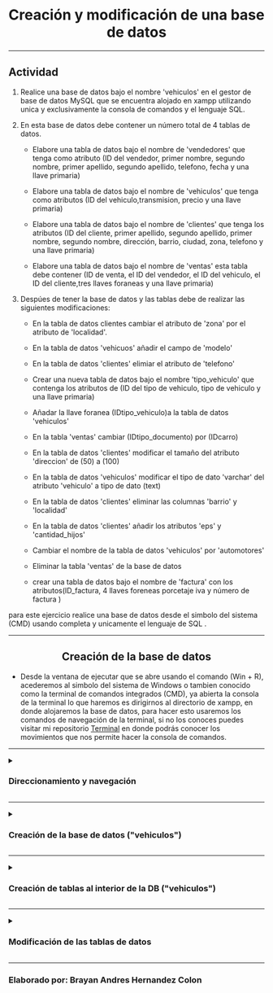 <h1 align="center"> Creación y modificación de una base de datos</h1>

***
## Actividad

 1. Realice una base de datos bajo el nombre 'vehiculos' en el gestor de base de datos MySQL que se encuentra alojado en xampp utilizando unica y exclusivamente la consola de comandos y el lenguaje SQL.

2. En esta base de datos debe contener un número total de 4 tablas de datos.
    
    - Elabore una tabla de datos bajo el nombre de 'vendedores' que tenga como atributo (ID del vendedor, primer nombre, segundo nombre, primer apellido, segundo apellido, telefono, fecha y una llave primaria)
    
    - Elabore una tabla de datos bajo el nombre de 'vehiculos' que tenga como atributos (ID del vehiculo,transmision, precio y una llave primaria)

    - Elabore una tabla de datos bajo el nombre de 'clientes' que tenga los atributos (ID del cliente, primer apellido, segundo apellido, primer nombre, segundo nombre, dirección, barrio, ciudad, zona, telefono y una llave primaria)

    - Elabore una tabla de datos bajo el nombre de 'ventas' esta tabla debe contener (ID de venta, el ID del vendedor, el ID del vehiculo, el ID del cliente,tres llaves foraneas y una llave primaria)

3. Despúes de tener la base de datos y las tablas debe de realizar las siguientes modificaciones:

    - En la tabla de datos clientes cambiar el atributo de 'zona' por el atributo de 'localidad'.

    - En la tabla de datos 'vehicuos' añadir el campo de 'modelo' 

    - En la tabla de datos 'clientes' elimiar el atributo de 'telefono'

    - Crear una nueva tabla de datos bajo el nombre 'tipo_vehiculo' que contenga los atributos de (ID del tipo de vehiculo, tipo de vehiculo y una llave primaria)

    - Añadar la llave foranea (IDtipo_vehiculo)a la tabla de datos 'vehiculos' 

    - En la tabla 'ventas' cambiar (IDtipo_documento) por (IDcarro)
  
    - En la tabla de datos 'clientes' modificar el tamaño del atributo 'direccion' de (50) a (100)
  
    - En la tabla de datos 'vehiculos' modificar el tipo de dato  'varchar' del atributo 'vehiculo' a tipo de dato (text)

    - En la tabla de datos 'clientes' eliminar las columnas 'barrio' y 'localidad'
  
    - En la tabla de datos 'clientes' añadir los atributos 'eps' y 'cantidad_hijos'
  
    - Cambiar el nombre de la tabla de datos 'vehiculos' por 'automotores'
  
    - Eliminar la tabla 'ventas' de la base de datos
  
    - crear una tabla de datos bajo el nombre de 'factura' con los atributos(ID_factura, 4 llaves foreneas porcetaje iva y número de factura )
 
 para este ejercicio realice una base de datos desde el simbolo del sistema (CMD) usando completa y unicamente el lenguaje de SQL .

***
<h2 align="center">Creación de la base de datos</h2>

 - Desde la ventana de ejecutar que se abre usando el comando (Win + R), acederemos al simbolo del sistema de Windows o tambien conocido como la terminal de comandos integrados (CMD), ya abierta la consola de la terminal lo que haremos es dirigirnos al directorio de xampp, en donde alojaremos la base de datos, para hacer esto usaremos los comandos de navegación de la terminal, si no los conoces puedes visitar mi repositorio [Terminal](https://github.com/Brayan-Hc11/Terminal) en donde podrás conocer los movimientos que nos permite hacer la consola de comandos.

***

<details>
    <summary>
        <h3> Direccionamiento y navegación</h3>    
    </summary>

***
 - Lo que haremos con las siguientes instrucciones es retroceder en la ubicacióon en la que nos encontramos actualmente, con el fin de poder llegar a la unidad principal de almacinamiento que en nuestro caso  es el disco local C.
~~~
Microsoft Windows [Versión 10.0.19044.3086]
(c) Microsoft Corporation. Todos los derechos reservados.

C:\Users\Usuario>cd..

c:\Users>cd..

C:\>
~~~
- para poder ver si tenemos xampp en nuestro equipo realizamos un comando de enlistamiento en donde podremos ver los directorios ocultos y visibles que se encuentran en nuestro disco local de almacenamiento. Nos interesa acceder a el directorio publico xampp, para hacer esto usamos el comando de navegación más el nombre del directorio (C:\>cd xampp).    
~~~
Microsoft Windows [Versión 10.0.19044.3086]
(c) Microsoft Corporation. Todos los derechos reservados.

c:\>dir
  El volumen de la unidad C no tiene etiqueta.
  El número de serie del volumen es: C05E-F64F

    Directorio de C:\

21/12/2022  01:29 p. m.    <DIR>          directorio
25/09/2022  04:41 p. m.    <DIR>          Games
23/07/2023  09:06 p. m.    <DIR>          Intel
07/12/2019  04:14 a. m.    <DIR>          PerfLogs
15/05/2023  08:18 p. m.    <DIR>          Program Files
16/07/2023  05:36 p. m.    <DIR>          Program Files (x86)
25/09/2022  04:44 p. m.    <DIR>          Riot Games
20/06/2023  09:45 a. m.    <DIR>          Users
20/07/2023  03:57 p. m.    <DIR>          wamp64
22/06/2023  09:40 p. m.    <DIR>          Windows
23/05/2022  07:06 p. m.             8.562 WPI_Log_2022.05.23_19.06.25.txt
11/07/2023  08:13 p. m.    <DIR>          xampp
31/05/2023  05:26 p. m.    <DIR>          XboxGames
               1 archivos          8.562 bytes
              12 dirs  150.054.780.928 bytes libres

C:\>cd xampp
~~~
 - ya al interior de xampp lo que haremos será acceder al archivo de mysql seguido de esto accederemos a su carpeta bin en donde alojaremos nuestra base de datos,  para hacer esto usaremos el mismo comando anterior de navegación.
 ~~~
 Microsoft Windows [Versión 10.0.19044.3086]
(c) Microsoft Corporation. Todos los derechos reservados.

C:\xampp> cd mysql

C:\xampp\mysql>cd bin

C:\xampp\mysql\bin>
 ~~~


  - ya al interior de nuestro directorio de xampp lo que haremos será levantear el gestor de base de datos que viene con xampp, con la siguiente linea de comandos lo haremos :

  _nota:_ El comando nos permite acceder al gestor de base de datos de xampp, donde:    
    
- "mysql" es el motor al que queremos activar
- "-h localhost"  es el servidor local que queremos activar
- "-u root" el usuario que usaremos, por defecto el usuario será root
- "-p" la contraseña que nos permite el acceso, en caso de no tener alguna contraseña definida daremos enter y luego enter  

~~~
Microsoft Windows [Versión 10.0.19044.3086]
(c) Microsoft Corporation. Todos los derechos reservados.

C:\xampp\mysql\bin>mysql -h localhost -u root -p
Enter password:
Welcome to the MariaDB monitor.  Commands end with ; or \g.
Your MySQL connection id is 568
Server version: 8.0.31 MySQL Community Server - GPL

Copyright (c) 2000, 2018, Oracle, MariaDB Corporation Ab and others.

Type 'help;' or '\h' for help. Type '\c' to clear the current input statement.

MySQL [(none)]>
~~~

***
</details>

***
<details>
    <summary> 
        <h3>Creación de la base de datos ("vehiculos")</h3>
    </summary>

***
- para crear una nueva base de datos ingresaremo un comando de creación seguido de esto indicaremos el archivo que queremos guardar, en este caso será una base de datos, seguido esto el nombre de la base de datos que le asignaremos, para nuestro ejercicio haremos una base de datos con el nombre de vehiculos como se muestra a continuación:
~~~
Microsoft Windows [Versión 10.0.19044.3086]
(c) Microsoft Corporation. Todos los derechos reservados.

MySQL [(none)]> create database vehiculos;
Query OK, 1 row affected (1.091 sec)

MySQL [(none)]>
~~~ 
- Para poder ver nuestras bases de datos lo que haremos será ejecutar un comando de invocación de elementos, lo que se hace de la siguiente forma:
~~~
Microsoft Windows [Versión 10.0.19044.3086]
(c) Microsoft Corporation. Todos los derechos reservados.

MySQL [(none)]> create database vehiculos;
Query OK, 1 row affected (1.091 sec)

MySQL [(none)]>show databases;
~~~
nos mostrará un listado en donde podemos ver las bases de datos que tenemos alojadas en el gestor de base de datos:

~~~
Microsoft Windows [Versión 10.0.19044.3086]
(c) Microsoft Corporation. Todos los derechos reservados.

MySQL [(none)]> show databases;
+--------------------+
| Database           |
+--------------------+
| datos              |
| information_schema |
| mysql              |
| performance_schema |
| regdocumento       |
| registro           |
| sys                |
| vehiculos          |
+--------------------+
8 rows in set (0.025 sec)
~~~

- ya que hemos verificado que la base de datos se encuentra en servicio haremos uso de ella con ayuda de los comandos de la terminal, en donde le indicaremos que queremos acceder a ella, pero aparte de eso que la queremos usar, lo haremos de la siguiente forma:

_nota:_ El comando le indica al sistema que accedemos a la base de datos 'vehiculos' y aparte de eso que la usaremos:

- "use vehiculos" le indica al sistema que accederemos a la base de batos vehiculos y por ende el estado de ninguno **[(none)]** cambiará al nombre de la base de datos que usaremos **[(vehiculos)]**
~~~
Microsoft Windows [Versión 10.0.19044.3086]
(c) Microsoft Corporation. Todos los derechos reservados.

MySQL [(none)]> use vehiculos;
Database changed
MySQL [vehiculos]>
~~~

***
</details>

***
<details>
    <summary>
        <h3>Creación de tablas al interior de la DB ("vehiculos")</h3>
    </summary>

***
- Al interior de nuestra base de datos  crearemos tablas en donde almacenaremos datos, pero por el momento no haremos eso, solo crearemos las tablas de datos. Para comenzar crearemos una tabla padre bajo el nombre de vendedores, para eso usaremos la siguiente instrucción

___Nota;___ Los siguientes procedimientos que veremos acontinuación se repetiran varias veces 
~~~
Microsoft Windows [Versión 10.0.19044.3086]
(c) Microsoft Corporation. Todos los derechos reservados.

MySQL [vehiculos]> create table vendedores
    -> (
    -> IDvendedor int(10) not null auto_increment,
    -> P_Apellido varchar(50) not null,
    -> S_Apellido varchar(50) null,
    -> P_Nombre varchar(50) not null,
    -> S_Nombre varchar(50) null,
    -> telefono varchar(30) not null,
    -> f_nacimiento date not null,
    -> primary key (IDvendedor)
    -> );
Query OK, 0 rows affected, 1 warning (5.359 sec)

~~~
para poder verificar que nuestra tabla  a sido creada usaremos un comando de visualización de elementos muy similar al anterior, con la diferencia de que queremos ver la tablas al interior de la base de datos 
~~~
Microsoft Windows [Versión 10.0.19044.3086]
(c) Microsoft Corporation. Todos los derechos reservados.

MySQL [vehiculos]> show tables;
+---------------------+
| Tables_in_vehiculos |
+---------------------+
| vendedores          |
+---------------------+
1 row in set (0.132 sec)
~~~
- Como siguiente paso creamos una tabla bajo el nombre de 'vehiculos', lo haremos de la misma forma en la que  creamos la tabla anterior
~~~
Microsoft Windows [Versión 10.0.19044.3086]
(c) Microsoft Corporation. Todos los derechos reservados.

MySQL [vehiculos]> create table vehiculos
    -> (
    -> IDvehiculo varchar(10) not null,
    -> Vehiculo varchar(10) not null,
    -> Transmision varchar(50) not null,
    -> Precio float not null,
    -> primary key (IDvehiculo)
    -> );
Query OK, 0 rows affected (0.711 sec)
~~~
De igual forma que la anterior tendremos que verificar que nuestra tabla haya sido creada correctamente
~~~
Microsoft Windows [Versión 10.0.19044.3086]
(c) Microsoft Corporation. Todos los derechos reservados.

MySQL [vehiculos]> show tables;
+---------------------+
| Tables_in_vehiculos |
+---------------------+
| vehiculos           |
| vendedores          |
+---------------------+
2 rows in set (0.020 sec)
~~~
- Como siguiente paso creamos una tabla bajo el nombre de 'clientes', lo haremos de la misma forma en la que  creamos la tabla anterior
~~~
Microsoft Windows [Versión 10.0.19044.3086]
(c) Microsoft Corporation. Todos los derechos reservados.

MySQL [vehiculos]> create table clientes
    -> (
    -> IDcliente varchar(10) not null,
    -> P_Apellido varchar(10) not null,
    -> S_Apellido varchar(10) null,
    -> P_Nombre varchar(10) not null,
    -> S_Nombre varchar(10) null,
    -> Direccion varchar(50) not null,
    -> Barrio varchar(50) not null,
    -> Ciudad varchar(50) not null,
    -> Zona varchar(50) not null,
    -> Telefono varchar(50) not null,
    -> primary key (IDcliente)
    -> );
Query OK, 0 rows affected (1.158 sec)
~~~
De igual forma que la anterior tendremos que verificar que nuestra tabla haya sido creada correctamente
~~~
Microsoft Windows [Versión 10.0.19044.3086]
(c) Microsoft Corporation. Todos los derechos reservados.

MySQL [vehiculos]> show tables;
+---------------------+
| Tables_in_vehiculos |
+---------------------+
| clientes            |
| vehiculos           |
| vendedores          |
+---------------------+
3 rows in set (0.022 sec)
~~~
- Como siguiente paso creamos nuetra ultima tabla bajo el nombre de 'ventas', lo haremos de la misma forma en la que  creamos la tabla anterior
~~~
Microsoft Windows [Versión 10.0.19044.3086]
(c) Microsoft Corporation. Todos los derechos reservados.

MySQL [vehiculos]> create table ventas
    -> (
    -> IDventa varchar(10) not null,
    -> IDvendedor int(10) not null,
    -> IDvehiculo varchar(10) not null,
    -> IDcliente varchar(10) not null,
    -> foreign key (IDvendedor) REFERENCES Vendedores(IDvendedor),
    -> foreign key (IDvehiculo) REFERENCES Vehiculos(IDvehiculo),
    -> foreign key (IDCliente ) REFERENCES Clientes(IDCliente ),
    -> primary key (IDventa)
    -> );
Query OK, 0 rows affected, 1 warning (0.264 sec)
~~~
De igual forma que la anterior tendremos que verificar que nuestra tabla haya sido creada correctamente
~~~
Microsoft Windows [Versión 10.0.19044.3086]
(c) Microsoft Corporation. Todos los derechos reservados.

MySQL [vehiculos]> show tables;
+---------------------+
| Tables_in_vehiculos |
+---------------------+
| clientes            |
| vehiculos           |
| vendedores          |
| ventas              |
+---------------------+
4 rows in set (0.036 sec)
~~~
</details>

***
<details>
    <summary>
        <h3>Modificación de las tablas de datos</h3>
    </summary>

***
- Comenzaremos por la modificación de las tablas de datos. La primera modificación que realizaremos será cambiar o reemplazar un valor.
Realizaremos esta modificación en la tabla de datos 'clientes' en donde cambiaremos el atributo 'zona' por el atributo 'localidad' para eso haremos el siguiente procedimiento

1. primero tenemos que verificar que la tabla de datos se encuentra en la base de datos, lo haremos por medio de la  instrucción que nos permite listar o mostrar las tablas de datos que se encuentran al interior de la base de datos
~~~
Microsoft Windows [Versión 10.0.19044.3086]
(c) Microsoft Corporation. Todos los derechos reservados.

MySQL [vehiculos]> show tables;
+---------------------+
| Tables_in_vehiculos |
+---------------------+
| clientes            |
| vehiculos           |
| vendedores          |
| ventas              |
+---------------------+
4 rows in set (0.028 sec)
~~~

2.  ya que hemos verificado que la tabla de datos se encuentra disponible, lo que haremos es in al interior de esta tabla de datos para poder ver el atributo que quremos reemplazar, usaremos la siguiente instrucción.
~~~
Microsoft Windows [Versión 10.0.19044.3086]
(c) Microsoft Corporation. Todos los derechos reservados.

MySQL [vehiculos]> explain clientes;
+------------+-------------+------+-----+---------+-------+
| Field      | Type        | Null | Key | Default | Extra |
+------------+-------------+------+-----+---------+-------+
| IDcliente  | varchar(10) | NO   | PRI | NULL    |       |
| P_Apellido | varchar(10) | NO   |     | NULL    |       |
| S_Apellido | varchar(10) | YES  |     | NULL    |       |
| P_Nombre   | varchar(10) | NO   |     | NULL    |       |
| S_Nombre   | varchar(10) | YES  |     | NULL    |       |
| Direccion  | varchar(50) | NO   |     | NULL    |       |
| Barrio     | varchar(50) | NO   |     | NULL    |       |
| Ciudad     | varchar(50) | NO   |     | NULL    |       |
| Zona       | varchar(50) | NO   |     | NULL    |       |
| Telefono   | varchar(50) | NO   |     | NULL    |       |
+------------+-------------+------+-----+---------+-------+
10 rows in set (0.362 sec)
~~~
3. ya hemos verificado que la tabla de datos exite y que el atributo que deseamos reemplazar se encuentra allí, asi que procedemos a cambiar ese atributo
~~~
Microsoft Windows [Versión 10.0.19044.3086]
(c) Microsoft Corporation. Todos los derechos reservados.

MySQL [vehiculos]> alter table clientes CHANGE Zona Localidad varchar(50) not null;
Query OK, 0 rows affected (1.802 sec)
Records: 0  Duplicates: 0  Warnings: 0
~~~
inspeccionaremos la tabla de datos para poder verificar que si se ha reemplazado en el atributo
~~~
Microsoft Windows [Versión 10.0.19044.3086]
(c) Microsoft Corporation. Todos los derechos reservados.

MySQL [vehiculos]> explain clientes;
+------------+-------------+------+-----+---------+-------+
| Field      | Type        | Null | Key | Default | Extra |
+------------+-------------+------+-----+---------+-------+
| IDcliente  | varchar(10) | NO   | PRI | NULL    |       |
| P_Apellido | varchar(10) | NO   |     | NULL    |       |
| S_Apellido | varchar(10) | YES  |     | NULL    |       |
| P_Nombre   | varchar(10) | NO   |     | NULL    |       |
| S_Nombre   | varchar(10) | YES  |     | NULL    |       |
| Direccion  | varchar(50) | NO   |     | NULL    |       |
| Barrio     | varchar(50) | NO   |     | NULL    |       |
| Ciudad     | varchar(50) | NO   |     | NULL    |       |
| Localidad  | varchar(50) | NO   |     | NULL    |       |
| Telefono   | varchar(50) | NO   |     | NULL    |       |
+------------+-------------+------+-----+---------+-------+
10 rows in set (0.024 sec)
~~~

***
- La siguiente modificación la realizaremos en la tabla de datos 'vehiculos', en esta tabla tendremos que añadir un atributo, para esto seguiremos las siguientes instrucciones

1. Verificaremos que la tabla de datos si existe en nuestra base de datos, lo haremos de misma forma en la que hicimos la anterior
~~~
Microsoft Windows [Versión 10.0.19044.3086]
(c) Microsoft Corporation. Todos los derechos reservados.

MySQL [vehiculos]> show tables;
+---------------------+
| Tables_in_vehiculos |
+---------------------+
| clientes            |
| vehiculos           |
| vendedores          |
| ventas              |
+---------------------+
4 rows in set (0.013 sec)
~~~
2. ahora verificaremos que en atributo no esta en la tabla de datos 
~~~
MySQL [vehiculos]> explain vehiculos;
+-------------+-------------+------+-----+---------+-------+
| Field       | Type        | Null | Key | Default | Extra |
+-------------+-------------+------+-----+---------+-------+
| IDvehiculo  | varchar(10) | NO   | PRI | NULL    |       |
| Vehiculo    | varchar(10) | NO   |     | NULL    |       |
| Transmision | varchar(50) | NO   |     | NULL    |       |
| Precio      | float       | NO   |     | NULL    |       |
+-------------+-------------+------+-----+---------+-------+
4 rows in set (0.001 sec)
~~~
3. Añadiremos el atributo por medio de la siguiente instrucción
~~~
Microsoft Windows [Versión 10.0.19044.3086]
(c) Microsoft Corporation. Todos los derechos reservados.

MySQL [vehiculos]> alter table vehiculos add modelo int(4) not null;
Query OK, 0 rows affected, 1 warning (1.430 sec)
Records: 0  Duplicates: 0  Warnings: 1
~~~
4. para verificar que el atributo haya sido agregado usaremos la siguiente instrucción
~~~
Microsoft Windows [Versión 10.0.19044.3086]
(c) Microsoft Corporation. Todos los derechos reservados.

MySQL [vehiculos]> explain vehiculos;
+-------------+-------------+------+-----+---------+-------+
| Field       | Type        | Null | Key | Default | Extra |
+-------------+-------------+------+-----+---------+-------+
| IDvehiculo  | varchar(10) | NO   | PRI | NULL    |       |
| Vehiculo    | varchar(10) | NO   |     | NULL    |       |
| Transmision | varchar(50) | NO   |     | NULL    |       |
| Precio      | float       | NO   |     | NULL    |       |
| modelo      | int         | NO   |     | NULL    |       |
+-------------+-------------+------+-----+---------+-------+
5 rows in set (0.013 sec)
~~~

***
- En la siguiente modificación  tendremos que eliminar un atributo al interior de la tabla de datos 'clientes', en donde  se nos pide que eliminemos el atributo 'telefono' que se encuentra al interior de esta tabla de datos

1. Tendremos que repetir los pasos anteriores, primero verificaremos que la tabla de datos se encuentra al interior de la base de datos
~~~
Microsoft Windows [Versión 10.0.19044.3086]
(c) Microsoft Corporation. Todos los derechos reservados.

MySQL [vehiculos]> show tables;
+---------------------+
| Tables_in_vehiculos |
+---------------------+
| clientes            |
| vehiculos           |
| vendedores          |
| ventas              |
+---------------------+
4 rows in set (0.001 sec)
~~~
2. Ya que hemos verificado correctamente que la tabla de datos existe, lo que haremos será investigar que el atributo se encuentra al interior de la tabla 
~~~
Microsoft Windows [Versión 10.0.19044.3086]
(c) Microsoft Corporation. Todos los derechos reservados.

MySQL [vehiculos]> explain clientes;
+------------+-------------+------+-----+---------+-------+
| Field      | Type        | Null | Key | Default | Extra |
+------------+-------------+------+-----+---------+-------+
| IDcliente  | varchar(10) | NO   | PRI | NULL    |       |
| P_Apellido | varchar(10) | NO   |     | NULL    |       |
| S_Apellido | varchar(10) | YES  |     | NULL    |       |
| P_Nombre   | varchar(10) | NO   |     | NULL    |       |
| S_Nombre   | varchar(10) | YES  |     | NULL    |       |
| Direccion  | varchar(50) | NO   |     | NULL    |       |
| Barrio     | varchar(50) | NO   |     | NULL    |       |
| Ciudad     | varchar(50) | NO   |     | NULL    |       |
| Localidad  | varchar(50) | NO   |     | NULL    |       |
| Telefono   | varchar(50) | NO   |     | NULL    |       |
+------------+-------------+------+-----+---------+-------+
10 rows in set (0.001 sec)

MySQL [vehiculos]>
~~~
3. Ya que sabemos que el atributo que estamos buscando si se encuentra al interior de la tabla de datos procedemos a eliminarlo con la siguiente  instrucción
~~~
Microsoft Windows [Versión 10.0.19044.3086]
(c) Microsoft Corporation. Todos los derechos reservados.

MySQL [vehiculos]> alter table clientes drop telefono;
Query OK, 0 rows affected (0.402 sec)
Records: 0  Duplicates: 0  Warnings: 0
~~~
4. procedemos a comfirmar que efectivamente hemos eliminado este atributo 
~~~
Microsoft Windows [Versión 10.0.19044.3086]
(c) Microsoft Corporation. Todos los derechos reservados.

MySQL [vehiculos]> explain clientes;
+------------+-------------+------+-----+---------+-------+
| Field      | Type        | Null | Key | Default | Extra |
+------------+-------------+------+-----+---------+-------+
| IDcliente  | varchar(10) | NO   | PRI | NULL    |       |
| P_Apellido | varchar(10) | NO   |     | NULL    |       |
| S_Apellido | varchar(10) | YES  |     | NULL    |       |
| P_Nombre   | varchar(10) | NO   |     | NULL    |       |
| S_Nombre   | varchar(10) | YES  |     | NULL    |       |
| Direccion  | varchar(50) | NO   |     | NULL    |       |
| Barrio     | varchar(50) | NO   |     | NULL    |       |
| Ciudad     | varchar(50) | NO   |     | NULL    |       |
| Localidad  | varchar(50) | NO   |     | NULL    |       |
+------------+-------------+------+-----+---------+-------+
9 rows in set (0.001 sec)
~~~

***
- La siguiente modificación nos permitirá crear una nueva tabla al interiro de nuestra base de datos. La tabla estará bajo el nombre de 'tipo_vehiculo', para crear una nueva tabla de datos tendremos que verificar que esta tabla de datos no esta incializada anteriormente
~~~
Microsoft Windows [Versión 10.0.19044.3086]
(c) Microsoft Corporation. Todos los derechos reservados.

MySQL [vehiculos]> show tables;
+---------------------+
| Tables_in_vehiculos |
+---------------------+
| clientes            |
| vehiculos           |
| vendedores          |
| ventas              |
+---------------------+
4 rows in set (0.001 sec)
~~~
1. Ya que hemos verificado que la tabla de datos no exite, usaremos el procedimiento de creación de tablas de datos que hemos usado anteriormente
~~~
Microsoft Windows [Versión 10.0.19044.3086]
(c) Microsoft Corporation. Todos los derechos reservados.

MySQL [vehiculos]> create table tipo_vehiculo(
    -> IDtipo_vehiculo int(10) not null,
    -> tipo_vehiculo varchar(20) not null,
    -> primary key(IDtipo_vehiculo)
    -> );
Query OK, 0 rows affected, 1 warning (0.207 sec)
~~~
2. Verificaremos que la tabla de datos ha sido creada correctamente en nuestra base de datos
~~~
Microsoft Windows [Versión 10.0.19044.3086]
(c) Microsoft Corporation. Todos los derechos reservados.

MySQL [vehiculos]> show tables;
+---------------------+
| Tables_in_vehiculos |
+---------------------+
| clientes            |
| tipo_vehiculo       |
| vehiculos           |
| vendedores          |
| ventas              |
+---------------------+
5 rows in set (0.001 sec)
~~~

***
- Para esta modificación en una base de datos implementaremos una llave forenea o foreign key a una tabla de datos , en este caso lo que haremos seá añadir un atributo a una tabla de datos seguido de esto añadiremos el elemento como llaver foranea.

1. Verificaremos que la tabla 'vehiculo' no presenta ni el elemeto ni la llave foranea que añadiremos, para hacer esto tendremos que visualizar el contenido de la tabla con la siguiente instrucción
~~~
Microsoft Windows [Versión 10.0.19044.3086]
(c) Microsoft Corporation. Todos los derechos reservados.

MySQL [vehiculos]> explain vehiculos;
+-------------+-------------+------+-----+---------+-------+
| Field       | Type        | Null | Key | Default | Extra |
+-------------+-------------+------+-----+---------+-------+
| IDvehiculo  | varchar(10) | NO   | PRI | NULL    |       |
| Vehiculo    | varchar(10) | NO   |     | NULL    |       |
| Transmision | varchar(50) | NO   |     | NULL    |       |
| Precio      | float       | NO   |     | NULL    |       |
| modelo      | int         | NO   |     | NULL    |       |
+-------------+-------------+------+-----+---------+-------+
5 rows in set (0.001 sec)
~~~ 
2. El elemento 'IDtipo_vehiculo int(10) not null;' y la llave foranea 'foreign key(IDtipo_vehiculo)' no se encuentran en la tabla de datos, para poder añadir la llave foranea es necesario agregar el primer elemento  que hemos mencionado para esto usaremos el comando de añadir de la siguiente forma
~~~
Microsoft Windows [Versión 10.0.19044.3086]
(c) Microsoft Corporation. Todos los derechos reservados.

MySQL [vehiculos]> alter table vehiculos add IDtipo_vehiculo int(10) not null;
Query OK, 0 rows affected, 1 warning (0.802 sec)
Records: 0  Duplicates: 0  Warnings: 1
~~~
3. Verificaremos que el atributo o elemento ha sido agregado correctamente
~~~
Microsoft Windows [Versión 10.0.19044.3086]
(c) Microsoft Corporation. Todos los derechos reservados.

MySQL [vehiculos]> explain vehiculos;
+-----------------+-------------+------+-----+---------+-------+
| Field           | Type        | Null | Key | Default | Extra |
+-----------------+-------------+------+-----+---------+-------+
| IDvehiculo      | varchar(10) | NO   | PRI | NULL    |       |
| Vehiculo        | varchar(10) | NO   |     | NULL    |       |
| Transmision     | varchar(50) | NO   |     | NULL    |       |
| Precio          | float       | NO   |     | NULL    |       |
| modelo          | int         | NO   |     | NULL    |       |
| IDtipo_vehiculo | int         | NO   |     | NULL    |       |
+-----------------+-------------+------+-----+---------+-------+
6 rows in set (0.018 sec)
~~~
4. Ahora que ya hemos agregado el elemento que será nuestra llaver foranea es momento de refenciar la tabla de donde proviene este elemento la cual es 'tipo_vehiculo' que ta la habiamos creado anteriormente, para ejecutar está acción lo haremos con la siguiente linea de comandos
~~~
Microsoft Windows [Versión 10.0.19044.3086]
(c) Microsoft Corporation. Todos los derechos reservados.

MySQL [vehiculos]> alter table vehiculos add foreign key(IDtipo_vehiculo) REFERENCES tipo_vehiculo(IDtipo_vehiculo);
Query OK, 0 rows affected (0.566 sec)
Records: 0  Duplicates: 0  Warnings: 0
~~~
5. Ya hemos agregago este elemento como una llave foranea, asi que verificaremos que este elemento sea una llaver foranea con la siguiente instrucción 
~~~
Microsoft Windows [Versión 10.0.19044.3086]
(c) Microsoft Corporation. Todos los derechos reservados.

MySQL [vehiculos]> explain vehiculos;
+-----------------+-------------+------+-----+---------+-------+
| Field           | Type        | Null | Key | Default | Extra |
+-----------------+-------------+------+-----+---------+-------+
| IDvehiculo      | varchar(10) | NO   | PRI | NULL    |       |
| Vehiculo        | varchar(10) | NO   |     | NULL    |       |
| Transmision     | varchar(50) | NO   |     | NULL    |       |
| Precio          | float       | NO   |     | NULL    |       |
| modelo          | int         | NO   |     | NULL    |       |
| IDtipo_vehiculo | int         | NO   | MUL | NULL    |       |
+-----------------+-------------+------+-----+---------+-------+
6 rows in set (0.001 sec)
~~~
***Efectivamente nuestro elemento paso a ser una llaver foranea***

***
- para esta modificación a nuestra base de datos 'vehiculos' cambiaremos el nombre de un atributo al interior de una tabla de datos .

1. Verficaremos que el atributo 'ID_campo' nose encuentra en la tabla de datos 'ventas' en su defecto encotraremos el atributo 'IDvehiculo' que será el atributo que estaremos cambiando de nombre
~~~
Microsoft Windows [Versión 10.0.19044.3086]
(c) Microsoft Corporation. Todos los derechos reservados.

MySQL [vehiculos]> explain ventas;
+------------+-------------+------+-----+---------+-------+
| Field      | Type        | Null | Key | Default | Extra |
+------------+-------------+------+-----+---------+-------+
| IDventa    | varchar(10) | NO   | PRI | NULL    |       |
| IDvendedor | int         | NO   | MUL | NULL    |       |
| IDvehiculo | varchar(10) | NO   | MUL | NULL    |       |
| IDcliente  | varchar(10) | NO   | MUL | NULL    |       |
+------------+-------------+------+-----+---------+-------+
4 rows in set (0.002 sec)
~~~
1. para poder cambiar el nombre de este atributo usaremos el comando de CHANGE o cambio que ya hemos usado previamente
~~~
Microsoft Windows [Versión 10.0.19044.3086]
(c) Microsoft Corporation. Todos los derechos reservados.

MySQL [vehiculos]> alter table ventas CHANGE IDvehiculo ID_campo varchar(10) not null;
Query OK, 0 rows affected (0.783 sec)
Records: 0  Duplicates: 0  Warnings: 0
~~~
2. Verificaremos que realmente se ha realizado el cambio en nuestra tabla de datos
~~~
MySQL [vehiculos]> explain ventas;
+------------+-------------+------+-----+---------+-------+
| Field      | Type        | Null | Key | Default | Extra |
+------------+-------------+------+-----+---------+-------+
| IDventa    | varchar(10) | NO   | PRI | NULL    |       |
| IDvendedor | int         | NO   | MUL | NULL    |       |
| ID_campo   | varchar(10) | NO   | MUL | NULL    |       |
| IDcliente  | varchar(10) | NO   | MUL | NULL    |       |
+------------+-------------+------+-----+---------+-------+
4 rows in set (0.001 sec)
~~~
***Efectivamente el cambio de realizo con exito***

***
-para la siguiente modificación lo que haremos sera un cambio en el tamaño del atributo 'direccion' que se encuentra en la tabla de datos 'clientes',para esto tendremos que verificar que el atributo 'direccion'se encuentra en la tabla de datos con un tamaño diferente al aque tenemos que cambiar, para esto seguiremos las siguientes instrucciones
~~~
Microsoft Windows [Versión 10.0.19044.3086]
(c) Microsoft Corporation. Todos los derechos reservados.

MariaDB [vehiculos]> explain clientes;
+------------+-------------+------+-----+---------+-------+
| Field      | Type        | Null | Key | Default | Extra |
+------------+-------------+------+-----+---------+-------+
| IDcliente  | varchar(10) | NO   | PRI | NULL    |       |
| P_Apellido | varchar(10) | NO   |     | NULL    |       |
| S_Apellido | varchar(10) | YES  |     | NULL    |       |
| P_Nombre   | varchar(10) | NO   |     | NULL    |       |
| S_Nombre   | varchar(10) | YES  |     | NULL    |       |
| Direccion  | varchar(50) | NO   |     | NULL    |       |
| Barrio     | varchar(50) | NO   |     | NULL    |       |
| Ciudad     | varchar(50) | NO   |     | NULL    |       |
| Localidad  | varchar(50) | NO   |     | NULL    |       |
+------------+-------------+------+-----+---------+-------+
9 rows in set (0.019 sec)
~~~
1. ya que hemos verificado que el atriburo 'Dirreccion' se encuentra con un tamaño de (50) lo cambiaremos con la siguiente linea de comandos
~~~
Microsoft Windows [Versión 10.0.19044.3086]
(c) Microsoft Corporation. Todos los derechos reservados.

MariaDB [vehiculos]> alter table clientes change Direccion Direccion varchar(100) not null;
Query OK, 0 rows affected (0.034 sec)
Records: 0  Duplicates: 0  Warnings: 0
~~~
2. verificaremos que el tamaño del atributo 'Direccion' en la tabla 'clientes' haya cambiado el tamaño del atirbuto,
~~~
Microsoft Windows [Versión 10.0.19044.3086]
(c) Microsoft Corporation. Todos los derechos reservados.

MariaDB [vehiculos]> explain clientes;
+------------+--------------+------+-----+---------+-------+
| Field      | Type         | Null | Key | Default | Extra |
+------------+--------------+------+-----+---------+-------+
| IDcliente  | varchar(10)  | NO   | PRI | NULL    |       |
| P_Apellido | varchar(10)  | NO   |     | NULL    |       |
| S_Apellido | varchar(10)  | YES  |     | NULL    |       |
| P_Nombre   | varchar(10)  | NO   |     | NULL    |       |
| S_Nombre   | varchar(10)  | YES  |     | NULL    |       |
| Direccion  | varchar(100) | NO   |     | NULL    |       |
| Barrio     | varchar(50)  | NO   |     | NULL    |       |
| Ciudad     | varchar(50)  | NO   |     | NULL    |       |
| Localidad  | varchar(50)  | NO   |     | NULL    |       |
+------------+--------------+------+-----+---------+-------+
9 rows in set (0.027 sec)
~~~ 

***
- para la siguiente modificación se nos pide modificar el tipo de dato (varchar) que se encuentra presente en el atributo 'vehiculo' en la tabla de datos 'vehiculos'

1. Verficaremos el tipo de dato que se encuentra en el atributo 'vehiculo' en la tabla de datos 'vehiculos'
~~~
Microsoft Windows [Versión 10.0.19044.3086]
(c) Microsoft Corporation. Todos los derechos reservados.

MariaDB [vehiculos]> explain vehiculos;
+-----------------+-------------+------+-----+---------+-------+
| Field           | Type        | Null | Key | Default | Extra |
+-----------------+-------------+------+-----+---------+-------+
| IDvehiculo      | varchar(10) | NO   | PRI | NULL    |       |
| Vehiculo        | varchar(10) | NO   |     | NULL    |       |
| Transmision     | varchar(50) | NO   |     | NULL    |       |
| Precio          | float       | NO   |     | NULL    |       |
| modelo          | int(4)      | NO   |     | NULL    |       |
| IDtipo_vehiculo | int(10)     | NO   | MUL | NULL    |       |
+-----------------+-------------+------+-----+---------+-------+
6 rows in set (0.036 sec)
~~~
ya que hemos verificado que el tipo de dato no es el que queremos que tenga lo que haremos será cambiarlo por el tipo de datos que estamos buscando, lo haremos con la siguiente instrucción
~~~
Microsoft Windows [Versión 10.0.19044.3086]
(c) Microsoft Corporation. Todos los derechos reservados.

MariaDB [vehiculos]> alter table vehiculos change vehiculo vehiculo text(10) not null;
Query OK, 0 rows affected (0.058 sec)
Records: 0  Duplicates: 0  Warnings: 0
~~~
2. verificaremos que el cambio se haya realizado exitosamente
~~~
Microsoft Windows [Versión 10.0.19044.3086]
(c) Microsoft Corporation. Todos los derechos reservados.

MariaDB [vehiculos]> explain vehiculos;
+-----------------+-------------+------+-----+---------+-------+
| Field           | Type        | Null | Key | Default | Extra |
+-----------------+-------------+------+-----+---------+-------+
| IDvehiculo      | varchar(10) | NO   | PRI | NULL    |       |
| vehiculo        | tinytext    | NO   |     | NULL    |       |
| Transmision     | varchar(50) | NO   |     | NULL    |       |
| Precio          | float       | NO   |     | NULL    |       |
| modelo          | int(4)      | NO   |     | NULL    |       |
| IDtipo_vehiculo | int(10)     | NO   | MUL | NULL    |       |
+-----------------+-------------+------+-----+---------+-------+
6 rows in set (0.025 sec)
~~~

***
- En esta modificación relaizaremos la eliminación de dos atributos (barrio, localidad) que se encuentran presentes en la tabla de datos 'clientes'

  1. verificaremos que los atributos (barrio y localidad) se encuentran disponidles al interior de la base de datos 'clientes'
 ~~~
Microsoft Windows [Versión 10.0.19044.3086]
(c) Microsoft Corporation. Todos los derechos reservados.

MariaDB [vehiculos]> explain clientes;
+------------+--------------+------+-----+---------+-------+
| Field      | Type         | Null | Key | Default | Extra |
+------------+--------------+------+-----+---------+-------+
| IDcliente  | varchar(10)  | NO   | PRI | NULL    |       |
| P_Apellido | varchar(10)  | NO   |     | NULL    |       |
| S_Apellido | varchar(10)  | YES  |     | NULL    |       |
| P_Nombre   | varchar(10)  | NO   |     | NULL    |       |
| S_Nombre   | varchar(10)  | YES  |     | NULL    |       |
| Direccion  | varchar(100) | NO   |     | NULL    |       |
| Barrio     | varchar(50)  | NO   |     | NULL    |       |
| Ciudad     | varchar(50)  | NO   |     | NULL    |       |
| Localidad  | varchar(50)  | NO   |     | NULL    |       |
+------------+--------------+------+-----+---------+-------+
9 rows in set (0.022 sec)

MariaDB [vehiculos]>
 ~~~
 2. El primer cambio que realizaremos será la eliminación del atributo 'barrio' y seguido de esto eliminaremos el atributo 'localidad' lo haremos de la siguiente forma
~~~
Microsoft Windows [Versión 10.0.19044.3086]
(c) Microsoft Corporation. Todos los derechos reservados.

MariaDB [vehiculos]> alter table clientes drop barrio;
Query OK, 0 rows affected (0.022 sec)
Records: 0  Duplicates: 0  Warnings: 0

MariaDB [vehiculos]> alter table clientes drop localidad;
Query OK, 0 rows affected (0.068 sec)
Records: 0  Duplicates: 0  Warnings: 0
~~~
 3. verificaremos que los cambios que hemos realizado se hayan realizado correctamente
~~~
Microsoft Windows [Versión 10.0.19044.3086]
(c) Microsoft Corporation. Todos los derechos reservados.

MariaDB [vehiculos]> explain clientes;
+------------+--------------+------+-----+---------+-------+
| Field      | Type         | Null | Key | Default | Extra |
+------------+--------------+------+-----+---------+-------+
| IDcliente  | varchar(10)  | NO   | PRI | NULL    |       |
| P_Apellido | varchar(10)  | NO   |     | NULL    |       |
| S_Apellido | varchar(10)  | YES  |     | NULL    |       |
| P_Nombre   | varchar(10)  | NO   |     | NULL    |       |
| S_Nombre   | varchar(10)  | YES  |     | NULL    |       |
| Direccion  | varchar(100) | NO   |     | NULL    |       |
| Ciudad     | varchar(50)  | NO   |     | NULL    |       |
+------------+--------------+------+-----+---------+-------+
7 rows in set (0.025 sec)
~~~

***
- En la siguiente modificación añadiremos dos columnas nuevas a la tabla de datos 'clientes', para esto verificaremos primero el estado de la tabla de datos

~~~
 Microsoft Windows [Versión 10.0.19044.3086]
(c) Microsoft Corporation. Todos los derechos reservados.

MariaDB [vehiculos]> explain clientes;
+------------+--------------+------+-----+---------+-------+
| Field      | Type         | Null | Key | Default | Extra |
+------------+--------------+------+-----+---------+-------+
| IDcliente  | varchar(10)  | NO   | PRI | NULL    |       |
| P_Apellido | varchar(10)  | NO   |     | NULL    |       |
| S_Apellido | varchar(10)  | YES  |     | NULL    |       |
| P_Nombre   | varchar(10)  | NO   |     | NULL    |       |
| S_Nombre   | varchar(10)  | YES  |     | NULL    |       |
| Direccion  | varchar(100) | NO   |     | NULL    |       |
| Ciudad     | varchar(50)  | NO   |     | NULL    |       |
+------------+--------------+------+-----+---------+-------+
7 rows in set (0.025 sec)
  ~~~

ya que hemos verificado el estado de la tabla 'clientes' lo que aremos sera añadir los nuevos atributos 'eps' y 'cantidad_hijos', lo realizaremos de la siguiente forma
~~~
 Microsoft Windows [Versión 10.0.19044.3086]
(c) Microsoft Corporation. Todos los derechos reservados.

MariaDB [vehiculos]> alter table clientes add eps varchar(50) not null;
Query OK, 0 rows affected (0.023 sec)
Records: 0  Duplicates: 0  Warnings: 0

MariaDB [vehiculos]> alter table clientes add cantidad_hijos int(30)not null;
Query OK, 0 rows affected (0.024 sec)
Records: 0  Duplicates: 0  Warnings: 0
~~~
verificaremos que el cambio se haya realizado exitosamente
~~~
Microsoft Windows [Versión 10.0.19044.3086]
(c) Microsoft Corporation. Todos los derechos reservados.

MariaDB [vehiculos]> explain clientes;
+----------------+--------------+------+-----+---------+-------+
| Field          | Type         | Null | Key | Default | Extra |
+----------------+--------------+------+-----+---------+-------+
| IDcliente      | varchar(10)  | NO   | PRI | NULL    |       |
| P_Apellido     | varchar(10)  | NO   |     | NULL    |       |
| S_Apellido     | varchar(10)  | YES  |     | NULL    |       |
| P_Nombre       | varchar(10)  | NO   |     | NULL    |       |
| S_Nombre       | varchar(10)  | YES  |     | NULL    |       |
| Direccion      | varchar(100) | NO   |     | NULL    |       |
| Ciudad         | varchar(50)  | NO   |     | NULL    |       |
| eps            | tinytext (50)  | NO   |     | NULL    |       |
| cantidad_hijos | int(30)      | NO   |     | NULL    |       |
+----------------+--------------+------+-----+---------+-------+
9 rows in set (0.027 sec)
~~~

***
- En la siguiente modificación cambiaremos el nombre de la tabla 'vehiculos' por el nombre 'automores'
 1. primero verificaremos el estado de las tablas en la base de datos
~~~
Microsoft Windows [Versión 10.0.19044.3086]
(c) Microsoft Corporation. Todos los derechos reservados.

MariaDB [vehiculos]> show tables;
+---------------------+
| Tables_in_vehiculos |
+---------------------+
| clientes            |
| tipo_vehiculo       |
| vehiculos           |
| vendedores          |
| ventas              |
+---------------------+
5 rows in set (0.001 sec)
~~~
ya que hemos verificado que la tabla 'vehiculos' se encuentra en la base de datos lo que haremos será cambiar el nombre de la tabla de datos por 'automores' y lo haremos de la siguiente forma
~~~
Microsoft Windows [Versión 10.0.19044.3086]
(c) Microsoft Corporation. Todos los derechos reservados.

MariaDB [vehiculos]> alter table vehiculos rename automores;
Query OK, 0 rows affected (0.048 sec)
~~~
verificaremos que el cambio se haya realizado correctamente
~~~
Microsoft Windows [Versión 10.0.19044.3086]
(c) Microsoft Corporation. Todos los derechos reservados.

MariaDB [vehiculos]> show tables;
+---------------------+
| Tables_in_vehiculos |
+---------------------+
| automores           |
| clientes            |
| tipo_vehiculo       |
| vendedores          |
| ventas              |
+---------------------+
5 rows in set (0.001 sec)
~~~

***
- para la siguiente modificación eliminaremos la tabla 'ventas' de la base de datos

 1. verificaremos que la tabla se encuentra en la base de datos
~~~
Microsoft Windows [Versión 10.0.19044.3086]
(c) Microsoft Corporation. Todos los derechos reservados.

MariaDB [vehiculos]> show tables;
+---------------------+
| Tables_in_vehiculos |
+---------------------+
| automores           |
| clientes            |
| tipo_vehiculo       |
| vendedores          |
| ventas              |
+---------------------+
5 rows in set (0.001 sec)
~~~
Ahora que hemos verificado el estado de la tabla 'ventas' procedemos a eliminar esta tabla
~~~
Microsoft Windows [Versión 10.0.19044.3086]
(c) Microsoft Corporation. Todos los derechos reservados.

MariaDB [vehiculos]> drop table ventas;
Query OK, 0 rows affected (0.012 sec)
~~~
Ahora verrificaremos el estado de la base de datos
~~~
Microsoft Windows [Versión 10.0.19044.3086]
(c) Microsoft Corporation. Todos los derechos reservados.

MariaDB [vehiculos]> show tables;
+---------------------+
| Tables_in_vehiculos |
+---------------------+
| automores           |
| clientes            |
| tipo_vehiculo       |
| vendedores          |
+---------------------+
4 rows in set (0.001 sec)
~~~

***
- Para esta modificación agregaremos una nueva tabla de datos con el nombre de 'factura'
 1. para esto verificaremos el estado de la base de datos y que no se encuentra la tabla de datos 
~~~
Microsoft Windows [Versión 10.0.19044.3086]
(c) Microsoft Corporation. Todos los derechos reservados.

MariaDB [vehiculos]> show tables;
+---------------------+
| Tables_in_vehiculos |
+---------------------+
| automores           |
| clientes            |
| tipo_vehiculo       |
| vendedores          |
+---------------------+
4 rows in set (0.001 sec)
~~~
ahora crearemos la nueva tabla de datos al interior de nustra base de datos

~~~
Microsoft Windows [Versión 10.0.19044.3086]
(c) Microsoft Corporation. Todos los derechos reservados.

MySQL [vehiculos]> create table facturas
    ->      (
    ->      IDfactura varchar(10) not null,
    ->      IDvendedor int(10) not null,
    ->      IDvehiculo varchar(10) not null,
    ->      IDcliente varchar(10) not null,
    ->      foreign key (IDvendedor) REFERENCES vendedores(IDvendedor),
    ->      foreign key (IDvehiculo) REFERENCES automotores(IDvehiculo),
    ->      foreign key (IDcliente) REFERENCES cientes(IDCliente),
    ->      primary key (IDfactura)
    ->  );
Query OK, 0 rows affected, 1 warning (0.095 sec)
~~~
verificaremos que hemos realizado la moidioficación de forma exitosa
~~~
Microsoft Windows [Versión 10.0.19044.3086]
(c) Microsoft Corporation. Todos los derechos reservados.

MySQL [vehiculos]> show tables;
+---------------------+
| Tables_in_vehiculos |
+---------------------+
| automores           |
| clientes            |
| facturas            |
| tipo_vehiculo       |
| vendedores          |
+---------------------+
5 rows in set (0.001 sec)
~~~

 ___Nuestro cambio se ha realizado de forma exitosa___

 </details>

***
### Elaborado por: Brayan Andres Hernandez Colon
